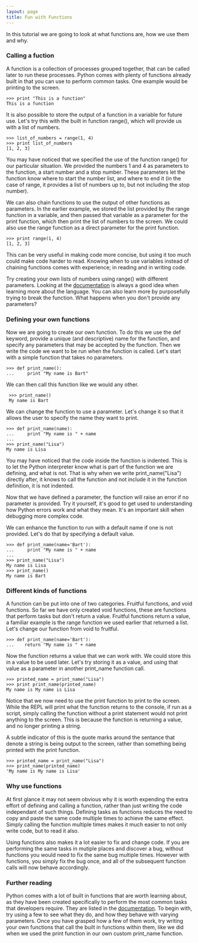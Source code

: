 ```yaml
---
layout: page
title: Fun with Functions
---
```


In this tutorial we are going to look at what functions are, how we use them and why.

### Calling a fuction

A function is a collection of processes grouped together, that can be called later to run these processes. Python comes with plenty of functions already built in that you can use to perform common tasks. One example would be printing to the screen.

	>>> print "This is a function"
	This is a function
	
It is also possible to store the output of a function in a variable for future use. Let's try this with the built in function range(), which will provide us with a list of numbers. 

	>>> list_of_numbers = range(1, 4)
	>>> print list_of_numbers
	[1, 2, 3]
	
You may have noticed that we specified the use of the function range() for our particular situation. We provided the numbers 1 and 4 as parameters to the function, a start number and a stop number. These parameters let the function know where to start the number list, and where to end it (in the case of range, it provides a list of numbers up to, but not including the stop number). 

We can also chain functions to use the output of other functions as parameters. In the earlier example, we stored the list provided by the range function in a variable, and then passed that variable as a parameter for the print function, which then print the list of numbers to the screen. We could also use the range function as a direct parameter for the print function.

    >>> print range(1, 4)
    [1, 2, 3]
    
This can be very useful in making code more concise, but using it too much could make code harder to read. Knowing when to use variables instead of chaining functions comes with experience; in reading and in writing code.

Try creating your own lists of numbers using range() with different parameters. Looking at the [documentation](https://docs.python.org/2/library/functions.html#range "Python 2 documentation for range") is always a good idea when learning more about the language. You can also learn more by purposefully trying to break the function. What happens when you don't provide any parameters?

### Defining your own functions

Now we are going to create our own function. To do this we use the def keyword, provide a unique (and descriptive) name for the function, and specify any parameters that may be accepted by the function. Then we write the code we want to be run when the function is called. Let's start with a simple function that takes no parameters.

    >>> def print_name():
    ...     print "My name is Bart"
        
 We can then call this function like we would any other.
 
     >>> print_name()
     My name is Bart

We can change the function to use a parameter. Let's change it so that it allows the user to specify the name they want to print. 

    >>> def print_name(name):
    ...     print "My name is " + name
    ...
    >>> print_name("Lisa")
    My name is Lisa

You may have noticed that the code inside the function is indented. This is to let the Python interpreter know what is part of the function we are defining, and what is not. That is why when we write print_name("Lisa") directly after, it knows to call the function and not include it in the function definition, it is not indented.

Now that we have defined a parameter, the function will raise an error if no parameter is provided. Try it yourself, it's good to get used to understanding how Python errors work and what they mean. It's an important skill when debugging more complex code.

We can enhance the function to run with a default name if one is not provided. Let's do that by specifying a default value.

    >>> def print_name(name='Bart'):
    ...     print "My name is " + name
    ...
    >>> print_name("Lisa")
    My name is Lisa
    >>> print_name()	 
    My name is Bart


### Different kinds of functions

A function can be put into one of two categories. Fruitful functions, and void functions. So far we have only created void functions, these are functions that perform tasks but don't return a value. Fruitful functions return a value, a familiar example is the range function we used earlier that returned a list. Let's change our function from void to fruitful.

    >>> def print_name(name='Bart'):
    ...    return "My name is " + name
    
Now the function returns a value that we can work with. We could store this in a value to be used later. Let's try storing it as a value, and using that value as a parameter in another print_name function call.

    >>> printed_name = print_name("Lisa")
    >>> print print_name(printed_name)
    My name is My name is Lisa

Notice that we now need to use the print function to print to the screen. While the REPL will print what the function returns to the console, if run as a script, simply calling the function without a print statement would not print anything to the screen. This is because the function is returning a value, and no longer printing a string. 

A subtle indicator of this is the quote marks around the sentance that denote a string is being output to the screen, rather than something being printed with the print function.

    >>> printed_name = print_name("Lisa")
    >>> print_name(printed_name)
    'My name is My name is Lisa'

### Why use functions

At first glance it may not seem obvious why it is worth expending the extra effort of defining and calling a function, rather than just writing the code independant of such things. Defining tasks as functions reduces the need to copy and paste the same code multiple times to achieve the same effect. Simply calling the function multiple times makes it much easier to not only write code, but to read it also. 

Using functions also makes it a lot easier to fix and change code. If you are performing the same tasks in mutiple places and discover a bug, without functions you would need to fix the same bug multiple times. However with functions, you simply fix the bug once, and all of the subsequent function calls will now behave accordingly.


### Further reading

Python comes with a lot of built in functions that are worth learning about, as they have been created specifically to perform the most common tasks that developers require. They are listed in the [documentation](https://docs.python.org/2/library/functions.html "Python 2 built in functions documentation"). To begin with, try using a few to see what they do, and how they behave with varying parameters. Once you have grasped how a few of them work, try writing your own functions that call the built in functions within them, like we did when we used the print function in our own custom print_name function.
